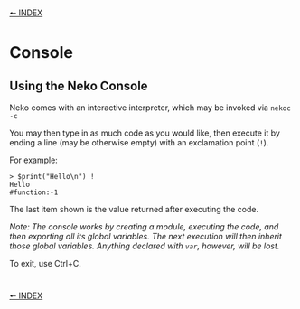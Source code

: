 [🠔 INDEX](../readme.md)
#

# Console

## Using the Neko Console

Neko comes with an interactive interpreter, which may be invoked via `nekoc -c`

You may then type in as much code as you would like, then execute it by ending a line (may be otherwise empty) with an exclamation point (`!`).

For example:

    > $print("Hello\n") !
    Hello
    #function:-1

The last item shown is the value returned after executing the code.

*Note: The console works by creating a module, executing the code, and then exporting all its global variables. The next execution will then inherit those global variables. Anything declared with `var`, however, will be lost.*

To exit, use Ctrl+C.

#
[🠔 INDEX](../readme.md)